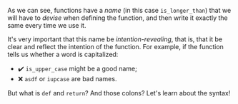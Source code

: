 As we can see, functions have a _name_ (in this case `is_longer_than`) that we will have to _devise_ when defining the function, and then write it exactly the same every time we use it.

It's very important that this name be _intention-revealing_, that is, that it be clear and reflect the intention of the function. For example, if the function tells us whether a word is capitalized:

* :heavy_check_mark: `is_upper_case` might be a good name;
* :x: `asdf` or `iupcase` are bad names.

But what is `def` and `return`? And those colons? Let's learn about the syntax!
